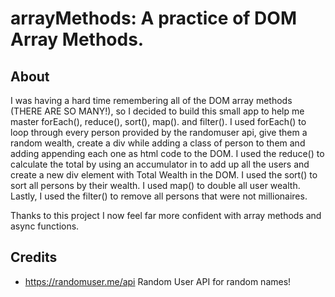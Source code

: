 # arrayMethods: A practice of DOM Array Methods.

## About
I was having a hard time remembering all of the DOM array methods (THERE ARE SO MANY!), so I decided to build this small app to help me master forEach(), reduce(), sort(), map(). and filter().  I used forEach() to loop through every person provided by the randomuser api, give them a random wealth, create a div while adding a class of person to them and adding appending each one as html code to the DOM. I used the reduce() to calculate the total by using an accumulator in to add up all the users and create a new div element with Total Wealth in the DOM. I used the sort() to sort all persons by their wealth. I used map() to double all user wealth. Lastly, I used the filter() to remove all persons that were not millionaires.

Thanks to this project I now feel far more confident with array methods and async functions.

## Credits
- https://randomuser.me/api Random User API for random names!
